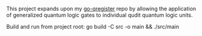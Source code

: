 This project expands upon my [go-qregister](https://github.com/rolinmb/go-qregister) repo by allowing the application of generalized quantum logic gates to individual qudit quantum logic units.

Build and run from project root: go build -C src -o main && ./src/main
